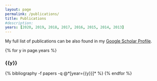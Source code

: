 ```yaml
---
layout: page
permalink: /publications/
title: Publications
#description:
years: [2020, 2019, 2018, 2017, 2016, 2015, 2014, 2013]
---
```

My full list of publications can be also found in my [Google Scholar Profile](https://scholar.google.com/citations?user=A3CAMtYAAAAJ&hl=en&oi=ao).

{% for y in page.years %}
  <h3 class="year">{{y}}</h3>
  {% bibliography -f papers -q @*[year={{y}}]* %}
{% endfor %}
